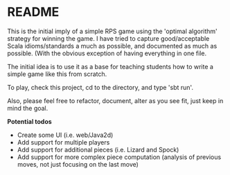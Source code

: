 # README #

This is the initial imply of a simple RPS game using the 'optimal algorithm'
strategy for winning the game.  I have tried to capture good/acceptable
Scala idioms/standards a much as possible, and documented as much as possible.
(With the obvious exception of having everything in one file.

The initial idea is to use it as a base for teaching students 
how to write a simple game like this from scratch.

To play, check this project, cd to the directory, and type 'sbt run'.

Also, please feel free to refactor, document, alter as you see fit,
just keep in mind the goal.

**Potential todos**

* Create some UI (i.e. web/Java2d)
* Add support for multiple players
* Add support for additional pieces (i.e. Lizard and Spock)
* Add support for more complex piece computation (analysis of previous moves, not just focusing on the last move)